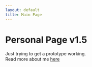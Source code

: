 ```yaml
---
layout: default
title: Main Page
---
```


# Personal Page v1.5

Just trying to get a prototype working.  
Read more about me [here](/about)
